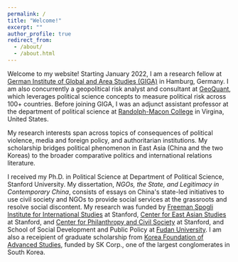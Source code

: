 ```yaml
---
permalink: /
title: "Welcome!"
excerpt: ""
author_profile: true
redirect_from:
  - /about/
  - /about.html
---
```

Welcome to my website! Starting January 2022, I am a research fellow at [German Institute of Global and Area Studies (GIGA)](https://www.giga-hamburg.de/en/) in Hamburg, Germany. I am also concurrently a geopolitical risk analyst and consultant at [GeoQuant](https://geoquant.com/), which leverages political science concepts to measure political risk across 100+ countries. Before joining GIGA, I was an adjunct assistant professor at the department of political science at [Randolph-Macon College](https://www.rmc.edu/) in Virgina, United States. 

My research interests span across topics of consequences of political violence, media and foreign policy, and authoritarian institutions. My scholarship bridges political phenomenon in East Asia (China and the two Koreas) to the broader comparative politics and international relations literature.

I received my Ph.D. in Political Science at Department of Political Science, Stanford University. My dissertation, *NGOs, the State, and Legitimacy in Contemporary China*, consists of essays on China's state-led initiatives to use civil society and NGOs to provide social services at the grassroots and resolve social discontent. My research was funded by [Freeman Spogli Institute for International Studies](https://fsi.stanford.edu/) at Stanford, [Center for East Asian Studies](https://ceas.stanford.edu/) at Stanford, and [Center for Philanthropy and Civil Society](https://pacscenter.stanford.edu/) at Stanford, and School of Social Development and Public Policy at [Fudan University](https://www.fudan.edu.cn/en/). I am also a receipient of graduate scholarship from [Korea Foundation of Advanced Studies](http://www.kfas.or.kr/), funded by SK Corp., one of the largest conglomerates in South Korea.



